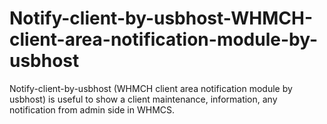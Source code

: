 # Notify-client-by-usbhost-WHMCH-client-area-notification-module-by-usbhost
Notify-client-by-usbhost (WHMCH client area notification module by usbhost)  is useful to show a client maintenance, information, any notification from admin side in WHMCS.
